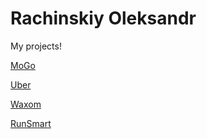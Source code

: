 # Rachinskiy Oleksandr
My projects!

[MoGo](https://alexjwild.github.io/MoGo/ "MoGo-lending page")

[Uber](https://alexjwild.github.io/Uber/src)

[Waxom](https://alexjwild.github.io/Waxom/)

[RunSmart](https://alexjwild.github.io/RunSmart/dist)
